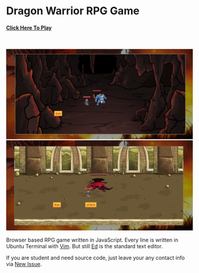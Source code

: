 # Dragon Warrior RPG Game
#### [Click Here To Play](https://dragonwarrior.netlify.app)
<br>

![Ogre Fight](screenshot2.PNG "Ogre Fight")
![Dragon Fight](screenshot1.PNG "Dragon Fight")


Browser based RPG game written in JavaScript. Every line is written in Ubuntu Terminal with [Vim](https://www.vim.org/). But still [Ed](https://www.gnu.org/software/ed/manual/ed_manual.html) is the standard text editor.

If you are student and need source code, just leave your any contact info via [New Issue](https://github.com/deusbalatro/dragon_warrior/issues/new/choose).

